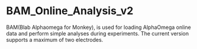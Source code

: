 # BAM_Online_Analysis_v2
 BAM(Blab Alphaomega for Monkey), is used for loading AlphaOmega online data and perform simple analyses during experiments. The current version supports a maximum of two electrodes.
